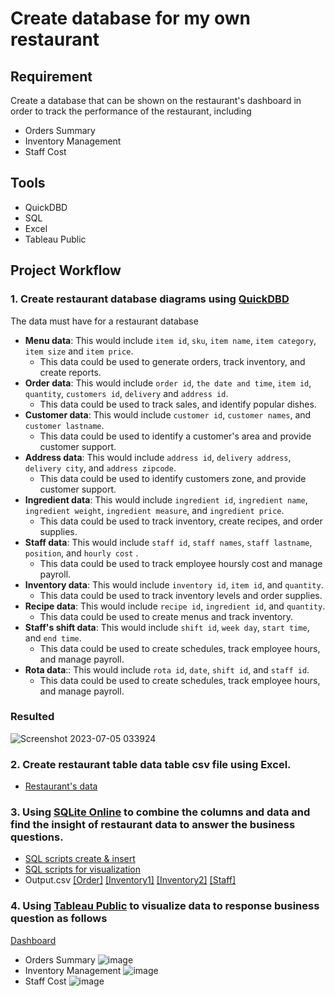 # Create database for my own restaurant

## Requirement
Create a database that can be shown on the restaurant's dashboard in order to track the performance of the restaurant, including
- Orders Summary
- Inventory Management
- Staff Cost

## Tools
- QuickDBD
- SQL
- Excel
- Tableau Public

## Project Workflow
### 1. Create restaurant database diagrams using [QuickDBD](https://www.quickdatabasediagrams.com/)
   The data must have for a restaurant database
- **Menu data**: This would include `item id`, `sku`, `item name`, `item category`, `item size` and `item price`.
     - This data could be used to generate orders, track inventory, and create reports.
- **Order data**: This would include `order id`, `the date and time`, `item id`, `quantity`, `customers id`, `delivery` and `address id`.
     - This data could be used to track sales, and identify popular dishes.
- **Customer data**: This would include `customer id`, `customer names`, and `customer lastname`.
     - This data could be used to identify a customer's area and provide customer support.
- **Address data**: This would include `address id`, `delivery address`, `delivery city`, and `address zipcode`.
     - This data could be used to identify customers zone, and provide customer support.
- **Ingredient data**: This would include `ingredient id`, `ingredient name`, `ingredient weight`, `ingredient measure`, and `ingredient price`.
     - This data could be used to track inventory, create recipes, and order supplies.
- **Staff data**: This would include `staff id`, `staff names`, `staff lastname`, `position`, and `hourly cost` .
     - This data could be used to track employee hoursly cost and manage payroll.
- **Inventory data**: This would include `inventory id`, `item id`, and `quantity`.
     - This data could be used to track inventory levels and order supplies.
- **Recipe data**: This would include `recipe id`, `ingredient id`, and `quantity`.
     - This data could be used to create menus and track inventory.
- **Staff's shift data**: This would include `shift id`, `week day`, `start time`, and `end time`.
     - This data could be used to create schedules, track employee hours, and manage payroll.
- **Rota data**:: This would include `rota id`, `date`, `shift id`, and `staff id`.
     - This data could be used to create schedules, track employee hours, and manage payroll.
 
### Resulted
![Screenshot 2023-07-05 033924](https://github.com/stlionnn/Lion_Restaurant/assets/98281969/8a62e1a1-1d7f-4aae-8329-dfddaecae295)

### 2. Create restaurant table data table csv file using Excel. 
   - [Restaurant's data](https://github.com/stlionnn/Lion_Restaurant/blob/main/Restuarent%20data.xlsx)
     
### 3. Using [SQLite Online](https://sqliteonline.com/) to combine the columns and data and find the insight of restaurant data to answer the business questions.
   - [SQL scripts create & insert](https://github.com/stlionnn/Lion_Restaurant/blob/main/SQL%20scripts%20create%20%26%20insert.sql)
   - [SQL scripts for visualization](https://github.com/stlionnn/Lion_Restaurant/blob/main/SQL%20scripts%20for%20visualization.sql)
   - Output.csv [[Order]](https://github.com/stlionnn/Restaurant/blob/main/Data%20for%20visualization/Order%20activity.csv) [[Inventory1]](https://github.com/stlionnn/Restaurant/blob/main/Data%20for%20visualization/Inventory%201.csv) [[Inventory2]](https://github.com/stlionnn/Restaurant/blob/main/Data%20for%20visualization/Inventory%202.csv) [[Staff]](https://github.com/stlionnn/Restaurant/blob/main/Data%20for%20visualization/Staff.csv)
     
### 4. Using [Tableau Public](https://public.tableau.com/app/discover) to visualize data to response business question as follows
   [Dashboard](https://public.tableau.com/app/profile/kampee.peerakhum/viz/Restaurent/Restaurant?publish=yes)
   - Orders Summary
     ![image](https://github.com/stlionnn/Restaurant/assets/98281969/c080fa48-4d00-4527-a1e9-738167c701a5)
   - Inventory Management
     ![image](https://github.com/stlionnn/Restaurant/assets/98281969/23a9c866-b585-4fee-a9a7-3b22e52733db)
   - Staff Cost
     ![image](https://github.com/stlionnn/Restaurant/assets/98281969/ef4180ee-f3c8-4132-a4b5-149895ef97ff)
